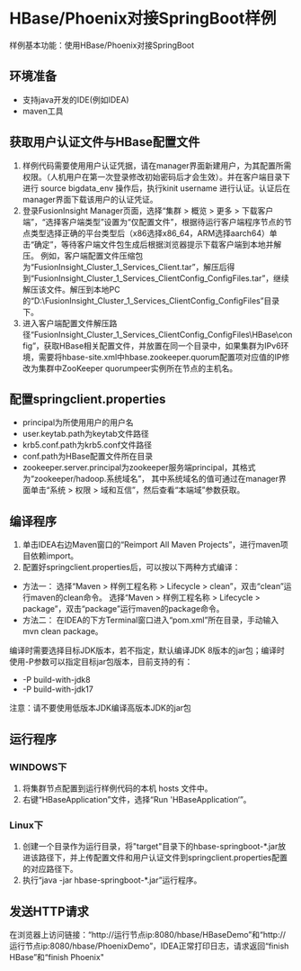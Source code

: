 # HBase/Phoenix对接SpringBoot样例

样例基本功能：使用HBase/Phoenix对接SpringBoot

## 环境准备

* 支持java开发的IDE(例如IDEA)
* maven工具


## 获取用户认证文件与HBase配置文件
1. 样例代码需要使用用户认证凭据，请在manager界面新建用户，为其配置所需权限。（人机用户在第一次登录修改初始密码后才会生效）。并在客户端目录下进行 source bigdata_env 操作后，执行kinit username 进行认证。认证后在manager界面下载该用户的认证凭证。
2. 登录FusionInsight Manager页面，选择“集群 > 概览 > 更多 > 下载客户端”，“选择客户端类型”设置为“仅配置文件”，根据待运行客户端程序节点的节点类型选择正确的平台类型后（x86选择x86_64，ARM选择aarch64）单击“确定”，等待客户端文件包生成后根据浏览器提示下载客户端到本地并解压。
   例如，客户端配置文件压缩包为“FusionInsight_Cluster_1_Services_Client.tar”，解压后得到“FusionInsight_Cluster_1_Services_ClientConfig_ConfigFiles.tar”，继续解压该文件。解压到本地PC的“D:\FusionInsight_Cluster_1_Services_ClientConfig_ConfigFiles”目录下。
3. 进入客户端配置文件解压路径“FusionInsight_Cluster_1_Services_ClientConfig_ConfigFiles\HBase\config”，获取HBase相关配置文件，并放置在同一个目录中，如果集群为IPv6环境，需要将hbase-site.xml中hbase.zookeeper.quorum配置项对应值的IP修改为集群中ZooKeeper quorumpeer实例所在节点的主机名。

## 配置springclient.properties
* principal为所使用用户的用户名
* user.keytab.path为keytab文件路径
* krb5.conf.path为krb5.conf文件路径
* conf.path为HBase配置文件所在目录
* zookeeper.server.principal为zookeeper服务端principal，其格式为“zookeeper/hadoop.系统域名”， 其中系统域名的值可通过在manager界面单击“系统 > 权限 > 域和互信”，然后查看“本端域”参数获取。

## 编译程序
1. 单击IDEA右边Maven窗口的“Reimport All Maven Projects”，进行maven项目依赖import。
2. 配置好springclient.properties后，可以按以下两种方式编译： 
* 方法一：
  选择“Maven > 样例工程名称 > Lifecycle > clean”，双击“clean”运行maven的clean命令。
  选择“Maven > 样例工程名称 > Lifecycle > package”，双击“package”运行maven的package命令。
* 方法二：
  在IDEA的下方Terminal窗口进入“pom.xml”所在目录，手动输入mvn clean package。 

编译时需要选择目标JDK版本，若不指定，默认编译JDK 8版本的jar包；编译时使用-P参数可以指定目标jar包版本，目前支持的有：
- -P build-with-jdk8
- -P build-with-jdk17

注意：请不要使用低版本JDK编译高版本JDK的jar包

## 运行程序
### WINDOWS下
1. 将集群节点配置到运行样例代码的本机 hosts 文件中。
2. 右键“HBaseApplication”文件，选择“Run 'HBaseApplication‘”。
   
### Linux下
1. 创建一个目录作为运行目录，将"target"目录下的hbase-springboot-*.jar放进该路径下，并上传配置文件和用户认证文件到springclient.properties配置的对应路径下。
2. 执行“java -jar hbase-springboot-*.jar”运行程序。

## 发送HTTP请求
在浏览器上访问链接：“http://运行节点ip:8080/hbase/HBaseDemo”和“http://运行节点ip:8080/hbase/PhoenixDemo”，IDEA正常打印日志，请求返回“finish HBase”和“finish Phoenix"